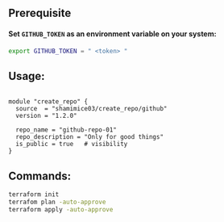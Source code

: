 ## Prerequisite

#### Set `GITHUB_TOKEN` as an environment variable on your system:
```bash
export GITHUB_TOKEN = " <token> "
```
## Usage: 
```hcl

module "create_repo" {
  source  = "shamimice03/create_repo/github"
  version = "1.2.0"

  repo_name = "github-repo-01"
  repo_description = "Only for good things"
  is_public = true   # visibility
}
```

## Commands: 
```bash
terraform init
terrafom plan -auto-approve
terraform apply -auto-approve
```
